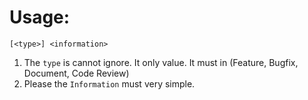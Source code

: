 # Usage:
~~~
[<type>] <information>
~~~
1. The `type` is cannot ignore. It only value. It must in (Feature, Bugfix, Document, Code Review)
2. Please the `Information` must very simple.